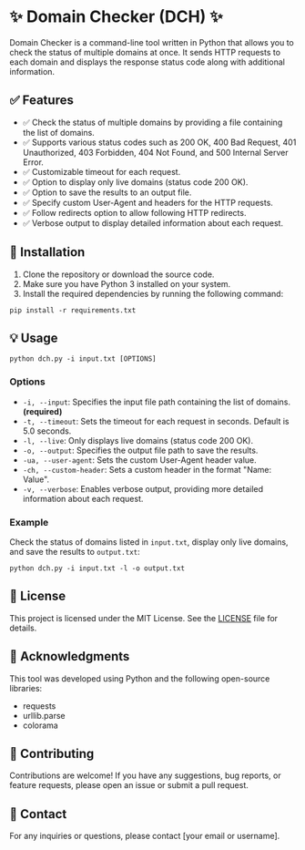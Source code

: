 # ✨ Domain Checker (DCH) ✨

Domain Checker is a command-line tool written in Python that allows you to check the status of multiple domains at once. It sends HTTP requests to each domain and displays the response status code along with additional information.

## ✅ Features

- ✅ Check the status of multiple domains by providing a file containing the list of domains.
- ✅ Supports various status codes such as 200 OK, 400 Bad Request, 401 Unauthorized, 403 Forbidden, 404 Not Found, and 500 Internal Server Error.
- ✅ Customizable timeout for each request.
- ✅ Option to display only live domains (status code 200 OK).
- ✅ Option to save the results to an output file.
- ✅ Specify custom User-Agent and headers for the HTTP requests.
- ✅ Follow redirects option to allow following HTTP redirects.
- ✅ Verbose output to display detailed information about each request.

## 🚀 Installation

1. Clone the repository or download the source code.
2. Make sure you have Python 3 installed on your system.
3. Install the required dependencies by running the following command:

```pip install -r requirements.txt```

## 💡 Usage

```python dch.py -i input.txt [OPTIONS]```


### Options

- `-i, --input`: Specifies the input file path containing the list of domains. **(required)**
- `-t, --timeout`: Sets the timeout for each request in seconds. Default is 5.0 seconds.
- `-l, --live`: Only displays live domains (status code 200 OK).
- `-o, --output`: Specifies the output file path to save the results.
- `-ua, --user-agent`: Sets the custom User-Agent header value.
- `-ch, --custom-header`: Sets a custom header in the format "Name: Value".
- `-v, --verbose`: Enables verbose output, providing more detailed information about each request.

### Example

Check the status of domains listed in `input.txt`, display only live domains, and save the results to `output.txt`:

```python dch.py -i input.txt -l -o output.txt```


## 📝 License

This project is licensed under the MIT License. See the [LICENSE](LICENSE) file for details.

## 🙌 Acknowledgments

This tool was developed using Python and the following open-source libraries:
- requests
- urllib.parse
- colorama

## 🤝 Contributing

Contributions are welcome! If you have any suggestions, bug reports, or feature requests, please open an issue or submit a pull request.

## 📧 Contact

For any inquiries or questions, please contact [your email or username].

